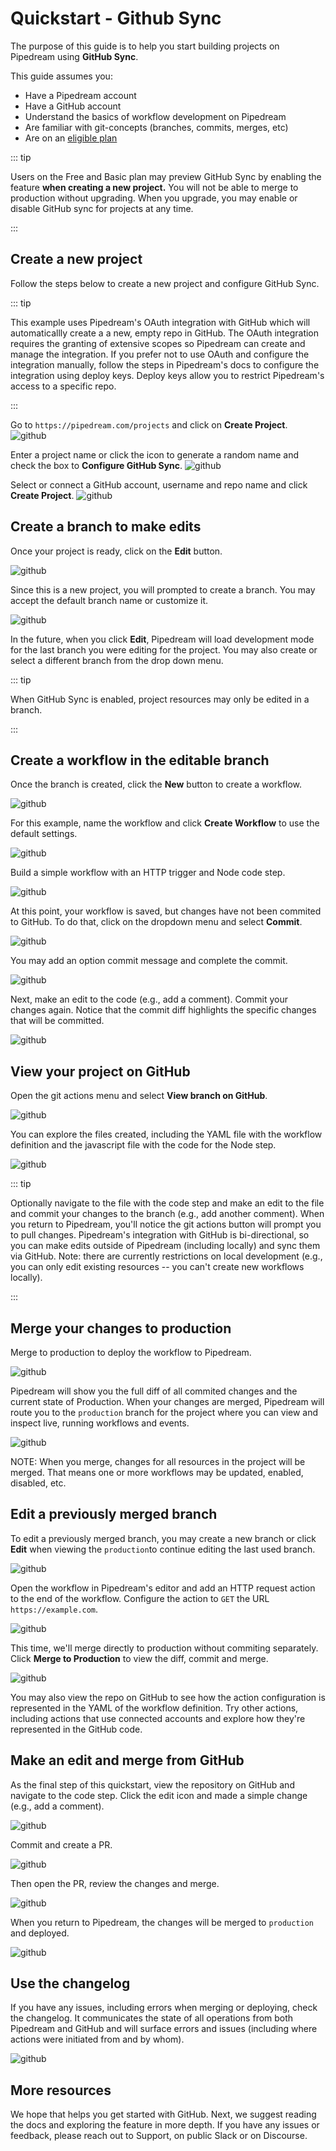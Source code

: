 # Quickstart - Github Sync

The purpose of this guide is to help you start building projects on Pipedream using **GitHub Sync**. 

This guide assumes you:

- Have a Pipedream account 
- Have a GitHub account
- Understand the basics of workflow development on Pipedream
- Are familiar with git-concepts (branches, commits, merges, etc)
- Are on an [eligible plan](https://pipedream.com/pricing/)

::: tip

Users on the Free and Basic plan may preview GitHub Sync by enabling the feature **when creating a new project.**  You will not be able to merge to production without upgrading. When you upgrade, you may enable or disable GitHub sync for projects at any time.

:::

## Create a new project

Follow the steps below to create a new project and configure GitHub Sync.

::: tip

This example uses Pipedream's OAuth integration with GitHub which will automaticallly create a a new, empty repo in GitHub. The OAuth integration requires the granting of extensive scopes so Pipedream can create and manage the integration. If you prefer not to use OAuth and configure the integration manually, follow the steps in Pipedream's docs to configure the integration using deploy keys. Deploy keys allow you to restrict Pipedream's access to a specific repo.
 
:::

Go to `https://pipedream.com/projects` and click on **Create Project**.
![github](./images/create_project.png)

Enter a project name or click the icon to generate a random name and check the box to **Configure GitHub Sync**. 
![github](./images/configure_project_1.png)

Select or connect a GitHub account, username and repo name and click **Create Project**.
![github](./images/configure_project_2.png)


## Create a branch to make edits

Once your project is ready, click on the **Edit** button. 

![github](./images/edit_1.png)

Since this is a new project, you will prompted to create a branch. You may accept the default branch name or customize it. 

![github](./images/edit_2.png)

In the future, when you click **Edit**, Pipedream will load development mode for the last branch you were editing for the project. You may also create or select a different branch from the drop down menu.

::: tip

When GitHub Sync is enabled, project resources may only be edited in a branch.

:::

## Create a workflow in the editable branch

Once the branch is created, click the **New** button to create a workflow.

![github](./images/new_workflow.png)

For this example, name the workflow and click **Create Workflow** to use the default settings.

![github](./images/configure_workflow.png)

Build a simple workflow with an HTTP trigger and Node code step. 

![github](./images/basic_workflow.png)


At this point, your workflow is saved, but changes have not been commited to GitHub. To do that, click on the dropdown menu and select **Commit**. 

![github](./images/commit_changes_1.png)

You may add an option commit message and complete the commit.

![github](./images/commit_diff_1.png)

Next, make an edit to the code (e.g., add a comment). Commit your changes again. Notice that the commit diff highlights the specific changes that will be committed.

![github](./images/commit_diff_2.png)

## View your project on GitHub

Open the git actions menu and select **View branch on GitHub**. 

![github](./images/view_branch_on_github_1.png)

You can explore the files created, including the YAML file with the workflow definition and the javascript file with the code for the Node step. 

![github](./images/view_branch_on_github_2.png)

::: tip

Optionally navigate to the file with the code step and make an edit to the file and commit your changes to the branch (e.g., add another comment). When you return to Pipedream, you'll notice the git actions button will prompt you to pull changes. Pipedream's integration with GitHub is bi-directional, so you can make edits outside of Pipedream (including locally) and sync them via GitHub. Note: there are currently restrictions on local development (e.g., you can only edit existing resources -- you can't create new workflows locally). 

:::

## Merge your changes to production

Merge to production to deploy the workflow to Pipedream. 

![github](./images/merge_to_production_1.png)

Pipedream will show you the full diff of all commited changes and the current state of Production. When your changes are merged, Pipedream will route you to the `production` branch for the project where you can view and inspect live, running workflows and events.

![github](./images/merge_to_production_2.png)

NOTE: When you merge, changes for all resources in the project will be merged. That means one or more workflows may be updated, enabled, disabled, etc.

## Edit a previously merged branch

To edit a previously merged branch, you may create a new branch or click **Edit** when viewing the `production`to continue editing the last used branch.

![github](./images/edit_production.png)

Open the workflow in Pipedream's editor and add an HTTP request action to the end of the workflow. Configure the action to `GET` the URL `https://example.com`. 

![github](./images/add_action.png)

This time, we'll merge directly to production without commiting separately. Click **Merge to Production** to view the diff, commit and merge.  

![github](./images/action_diff.png)

You may also view the repo on GitHub to see how the action configuration is represented in the YAML of the workflow definition. Try other actions, including actions that use connected accounts and explore how they're represented in the GitHub code.

## Make an edit and merge from GitHub 

As the final step of this quickstart, view the repository on GitHub and navigate to the code step. Click the edit icon and made a simple change (e.g., add a comment). 

![github](./images/edit_in_github.png)

Commit and create a PR. 

![github](./images/create_pr.png)

Then open the PR, review the changes and merge. 

![github](./images/merge_pr.png)

When you return to Pipedream, the changes will be merged to `production` and deployed.

![github](./images/pr_deployed.png)

## Use the changelog

If you have any issues, including errors when merging or deploying, check the changelog. It communicates the state of all operations from both Pipedream and GitHub and will surface errors and issues (including where actions were initiated from and by whom).

![github](./images/changelog.png)

## More resources

We hope that helps you get started with GitHub. Next, we suggest reading the docs and exploring the feature in more depth.  If you have any issues or feedback, please reach out to Support, on public Slack or on Discourse.